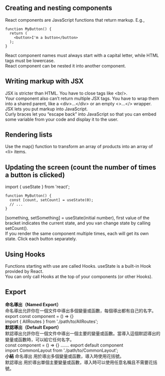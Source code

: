 ## Creating and nesting components
React components are JavaScript functions that return markup.   E.g., 
```
function MyButton() {
  return (
    <button>I'm a button</button>
  );
} 
```
React component names must always start with a capital letter, while HTML tags must be lowercase.  
React component can be nested it into another component.  


## Writing markup with JSX
JSX is stricter than HTML. You have to close tags like \<br/>.   
Your component also can’t return multiple JSX tags. You have to wrap them into a shared parent, like a \<div>...\</div> or an empty \<>...\</> wrapper.    
JSX lets you put markup into JavaScript.  
Curly braces let you “escape back” into JavaScript so that you can embed some variable from your code and display it to the user.  


## Rendering lists
Use the map() function to transform an array of products into an array of \<li> items.  

## Updating the screen (count the number of times a button is clicked)
import { useState } from 'react';
```
function MyButton() {
  const [count, setCount] = useState(0);
  // ...
}
```
[something, setSomething] = useState(initial number), first value of the bracket indicates the current state, and you van change state by calling setCount().  
If you render the same component multiple times, each will get its own state. Click each button separately.  

## Using Hooks
Functions starting with use are called Hooks. useState is a built-in Hook provided by React.  
You can only call Hooks at the top of your components (or other Hooks).  

## Export
**命名導出（Named Export）**  
命名導出允許你在一個文件中導出多個變量或函數，每個導出都有自己的名字。  
export const component = () => {}  
import { AllRoutes } from './path/to/AllRoutes';  
**默認導出（Default Export）**  
默認導出允許你在一個文件中導出一個主要的變量或函數。當導入這個默認導出的變量或函數時，可以給它任何名字。  
const component = () => {} ....... export default component  
import CommonLayout from './path/to/CommonLayout';  
**小結**
命名導出 用於導出多個變量或函數，導入時使用花括號。  
默認導出 用於導出單個主要變量或函數，導入時可以使用任意名稱且不需要花括號。  
